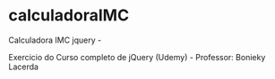 # calculadoraIMC
Calculadora IMC jquery - 

Exercicio do Curso completo de jQuery (Udemy) - Professor: Bonieky Lacerda
